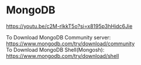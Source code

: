 # MongoDB

https://youtu.be/c2M-rlkkT5o?si=x8195p3hHidc6Jie

To Download MongoDB Community server: https://www.mongodb.com/try/download/community <br>
To Download MongoDB Shell(Mongosh): https://www.mongodb.com/try/download/shell
